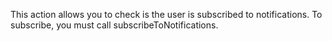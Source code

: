 This action allows you to check is the user is subscribed to notifications. To subscribe, you must call subscribeToNotifications.
